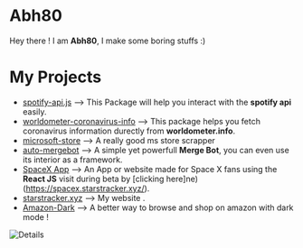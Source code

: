 # Abh80
Hey there ! I am **Abh80**, I make some boring stuffs :)
# My Projects
- [spotify-api.js](https://github.com/spotify-api/spotify-api.js) -->
This Package will help you interact with the **spotify api** easily.
- [worldometer-coronavirus-info](https://github.com/abh80/worldometer-coronavirus-info) -->
This package helps you fetch coronavirus information durectly from **worldometer.info**.
- [microsoft-store](https://github.com/abh80/microsoft-store) --> A really good ms store scrapper
- [auto-mergebot](https://github.com/abh80/auto-mergebot) --> A simple yet powerfull **Merge Bot**, you can even use its interior as a framework.
- [SpaceX App](https://github.com/abh80/spacexapp) --> An App or website made for Space X fans using the **React JS** visit during beta by [clicking here]ne)(https://spacex.starstracker.xyz/).
- [starstracker.xyz](https://github.com/abh80/starstracker.xyz) --> My website .
- [Amazon-Dark](https://github.com/abh80/Amazon-Dark) --> A better way to browse and shop on amazon with dark mode !


![Details](https://github-readme-stats.vercel.app/api?username=abh80&theme=algolia)
